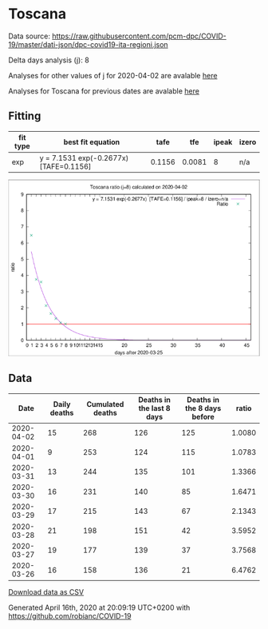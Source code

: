 # Toscana

Data source: https://raw.githubusercontent.com/pcm-dpc/COVID-19/master/dati-json/dpc-covid19-ita-regioni.json

Delta days analysis (j): 8

Analyses for other values of j for 2020-04-02 are avalable [here](../2020-04-02/README.md)

Analyses for Toscana for previous dates are avalable [here](../README.md)

## Fitting 
|fit type|best fit equation|tafe|tfe|ipeak|izero|
|-------|-----|--------|------|---|---|
|exp|y = 7.1531 exp(-0.2677x)  [TAFE=0.1156]|0.1156|0.0081|8|n/a|

![Plot](COVID-19_toscana_j8_2020-04-02.png)

## Data
|Date|Daily deaths|Cumulated deaths|Deaths in the last 8 days|Deaths in the 8 days before|ratio|
|----|----------|-----------|-------|--------------------|-----|
|2020-04-02|15|268|126|125|1.0080|
|2020-04-01|9|253|124|115|1.0783|
|2020-03-31|13|244|135|101|1.3366|
|2020-03-30|16|231|140|85|1.6471|
|2020-03-29|17|215|143|67|2.1343|
|2020-03-28|21|198|151|42|3.5952|
|2020-03-27|19|177|139|37|3.7568|
|2020-03-26|16|158|136|21|6.4762|

[Download data as CSV](COVID-19_toscana_j8_2020-04-02.csv)

Generated April 16th, 2020 at 20:09:19 UTC+0200 with https://github.com/robianc/COVID-19
